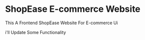 <h1>ShopEase E-commerce Website</h1>
<p>This A Frontend ShopEase Website For E-commerce Ui</p>
<p>i'll Update Some Functionality </p>
